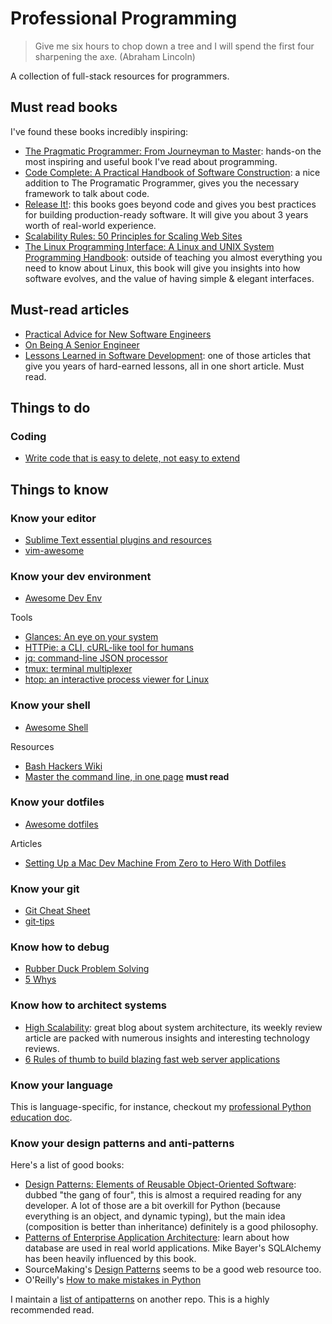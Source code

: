 # Professional Programming

> Give me six hours to chop down a tree and I will spend the first four sharpening the axe. (Abraham Lincoln)

A collection of full-stack resources for programmers.

## Must read books

I've found these books incredibly inspiring:

* [The Pragmatic Programmer: From Journeyman to
  Master](http://www.amazon.com/The-Pragmatic-Programmer-Journeyman-Master/dp/020161622X): hands-on the most inspiring and useful book I've read about programming.
* [Code Complete: A Practical Handbook of Software
  Construction](http://www.amazon.com/Code-Complete-Practical-Handbook-Construction/dp/0735619670): a nice addition to The Programatic Programmer, gives you the necessary framework to talk about code.
* [Release It!](http://www.amazon.com/Release-It-Production-Ready-Pragmatic-Programmers/dp/0978739213): this books goes beyond code and gives you best practices for building production-ready software. It will give you about 3 years worth of real-world experience.
* [Scalability Rules: 50 Principles for Scaling Web
  Sites](http://www.amazon.com/Scalability-Rules-Principles-Scaling-Sites/dp/0321753887)
* [The Linux Programming Interface: A Linux and UNIX System Programming Handbook](http://www.amazon.com/The-Linux-Programming-Interface-Handbook/dp/1593272200): outside of teaching you almost everything you need to know about Linux, this book will give you insights into how software evolves, and the value of having simple & elegant interfaces. 

## Must-read articles

* [Practical Advice for New Software Engineers](http://product.hubspot.com/blog/practical-advice-for-new-software-engineers)
* [On Being A Senior Engineer](http://www.kitchensoap.com/2012/10/25/on-being-a-senior-engineer/)
* [Lessons Learned in Software Development](http://henrikwarne.com/2015/04/16/lessons-learned-in-software-development/): one of those articles that give you years of hard-earned lessons, all in one short article. Must read.

## Things to do

### Coding

* [Write code that is easy to delete, not easy to extend](http://programmingisterrible.com/post/139222674273/write-code-that-is-easy-to-delete-not-easy-to)

## Things to know

### Know your editor

* [Sublime Text essential plugins and resources](https://github.com/dreikanter/sublime-bookmarks)
* [vim-awesome](http://vimawesome.com/)

### Know your dev environment

* [Awesome Dev Env](https://github.com/jondot/awesome-devenv)

Tools

* [Glances: An eye on your system](https://github.com/nicolargo/glances)
* [HTTPie: a CLI, cURL-like tool for humans](https://github.com/jkbrzt/httpie)
* [jq: command-line JSON processor](https://stedolan.github.io/jq/)
* [tmux: terminal multiplexer](http://tmux.github.io/)
* [htop: an interactive process viewer for Linux](http://hisham.hm/htop/)

### Know your shell

* [Awesome Shell](https://github.com/alebcay/awesome-shell)

Resources

* [Bash Hackers Wiki](http://wiki.bash-hackers.org/)
* [Master the command line, in one page](https://github.com/jlevy/the-art-of-command-line) **must read**

### Know your dotfiles

* [Awesome dotfiles](https://github.com/webpro/awesome-dotfiles)

Articles

* [Setting Up a Mac Dev Machine From Zero to Hero With Dotfiles](http://code.tutsplus.com/tutorials/setting-up-a-mac-dev-machine-from-zero-to-hero-with-dotfiles--net-35449)

### Know your git

* [Git Cheat Sheet](https://github.com/arslanbilal/git-cheat-sheet)
* [git-tips](https://github.com/git-tips/tips)

### Know how to debug

* [Rubber Duck Problem Solving](http://blog.codinghorror.com/rubber-duck-problem-solving/)
* [5 Whys](https://en.wikipedia.org/wiki/5_Whys)

### Know how to architect systems

* [High Scalability](http://highscalability.com/): great blog about system architecture, its weekly review article are packed with numerous insights and interesting technology reviews.
* [6 Rules of thumb to build blazing fast web server applications](http://loige.co/6-rules-of-thumb-to-build-blazing-fast-web-applications/)

### Know your language

This is language-specific, for instance, checkout my [professional Python education doc](https://github.com/charlax/python-education).

### Know your design patterns and anti-patterns

Here's a list of good books:

* [Design Patterns: Elements of Reusable Object-Oriented Software](http://www.amazon.com/dp/0201633612/): dubbed "the gang of four", this is almost a required reading for any developer. A lot of those are a bit overkill for Python (because everything is an object, and dynamic typing), but the main idea (composition is better than inheritance) definitely is a good philosophy.
* [Patterns of Enterprise Application Architecture](http://www.amazon.com/dp/0321127420/?tag=stackoverfl08-20): learn about how database are used in real world applications. Mike Bayer's SQLAlchemy has been heavily influenced by this book.
* SourceMaking's [Design Patterns](https://sourcemaking.com/design_patterns) seems to be a good web resource too.
* O'Reilly's [How to make mistakes in Python](http://www.oreilly.com/programming/free/files/how-to-make-mistakes-in-python.pdf)
  
I maintain a [list of antipatterns](https://github.com/charlax/antipatterns) on another repo. This is a highly recommended read.
